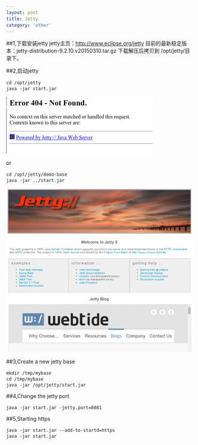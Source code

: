 ```yaml
---
layout: post
title: Jetty
category: 'other'
---
```


##1,下载安装jetty
jetty主页：http://www.eclipse.org/jetty
目前的最新稳定版本：jetty-distribution-9.2.10.v20150310.tar.gz
下载解压后拷贝到 /opt/jetty/目录下。

##2,启动jetty

    cd /opt/jetty
    java -jar start.jar

<img src="/images/jetty-home.png"/>

or

    cd /opt/jetty/demo-base
    java -jar ../start.jar

<img src="/images/jetty-demo-base.png"/>


##3,Create a new jetty base

    mkdir /tmp/mybase
    cd /tmp/mybase
    java -jar /opt/jetty/start.jar

##4,Change the jetty port

    java -jar start.jar -jetty.port=8081

##5,Starting https

    java -jar start.jar --add-to-startd=https
    java -jar start.jar




